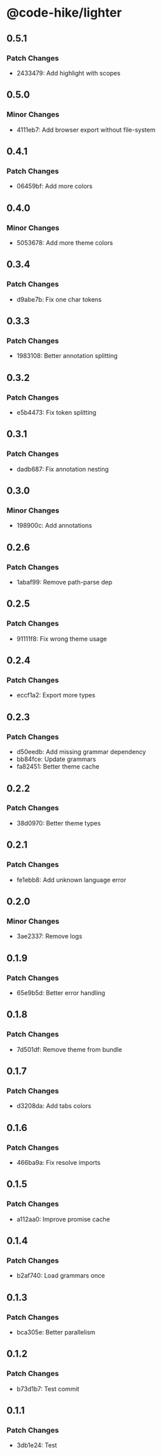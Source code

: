 # @code-hike/lighter

## 0.5.1

### Patch Changes

- 2433479: Add highlight with scopes

## 0.5.0

### Minor Changes

- 4111eb7: Add browser export without file-system

## 0.4.1

### Patch Changes

- 06459bf: Add more colors

## 0.4.0

### Minor Changes

- 5053678: Add more theme colors

## 0.3.4

### Patch Changes

- d9abe7b: Fix one char tokens

## 0.3.3

### Patch Changes

- 1983108: Better annotation splitting

## 0.3.2

### Patch Changes

- e5b4473: Fix token splitting

## 0.3.1

### Patch Changes

- dadb687: Fix annotation nesting

## 0.3.0

### Minor Changes

- 198900c: Add annotations

## 0.2.6

### Patch Changes

- 1abaf99: Remove path-parse dep

## 0.2.5

### Patch Changes

- 91111f8: Fix wrong theme usage

## 0.2.4

### Patch Changes

- eccf1a2: Export more types

## 0.2.3

### Patch Changes

- d50eedb: Add missing grammar dependency
- bb84fce: Update grammars
- fa82451: Better theme cache

## 0.2.2

### Patch Changes

- 38d0970: Better theme types

## 0.2.1

### Patch Changes

- fe1ebb8: Add unknown language error

## 0.2.0

### Minor Changes

- 3ae2337: Remove logs

## 0.1.9

### Patch Changes

- 65e9b5d: Better error handling

## 0.1.8

### Patch Changes

- 7d501df: Remove theme from bundle

## 0.1.7

### Patch Changes

- d3208da: Add tabs colors

## 0.1.6

### Patch Changes

- 466ba9a: Fix resolve imports

## 0.1.5

### Patch Changes

- a112aa0: Improve promise cache

## 0.1.4

### Patch Changes

- b2af740: Load grammars once

## 0.1.3

### Patch Changes

- bca305e: Better parallelism

## 0.1.2

### Patch Changes

- b73d1b7: Test commit

## 0.1.1

### Patch Changes

- 3db1e24: Test

